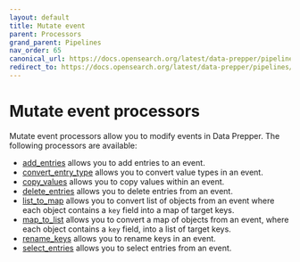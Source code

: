 ```yaml
---
layout: default
title: Mutate event
parent: Processors
grand_parent: Pipelines
nav_order: 65
canonical_url: https://docs.opensearch.org/latest/data-prepper/pipelines/configuration/processors/mutate-event/
redirect_to: https://docs.opensearch.org/latest/data-prepper/pipelines/configuration/processors/mutate-event/
---
```


# Mutate event processors

Mutate event processors allow you to modify events in Data Prepper. The following processors are available:

* [add_entries]({{site.url}}{{site.baseurl}}/data-prepper/pipelines/configuration/processors/add-entries/) allows you to add entries to an event.
* [convert_entry_type]({{site.url}}{{site.baseurl}}/data-prepper/pipelines/configuration/processors/convert_entry_type/) allows you to convert value types in an event.
* [copy_values]({{site.url}}{{site.baseurl}}/data-prepper/pipelines/configuration/processors/copy-values/) allows you to copy values within an event.
* [delete_entries]({{site.url}}{{site.baseurl}}/data-prepper/pipelines/configuration/processors/delete-entries/) allows you to delete entries from an event.
* [list_to_map]({{site.url}}{{site.baseurl}}/data-prepper/pipelines/configuration/processors/list-to-map) allows you to convert list of objects from an event where each object contains a `key` field into a map of target keys.
* [map_to_list]({{site.url}}{{site.baseurl}}/data-prepper/pipelines/configuration/processors/map-to-list/) allows you to convert a map of objects from an event, where each object contains a `key` field, into a list of target keys.
* [rename_keys]({{site.url}}{{site.baseurl}}/data-prepper/pipelines/configuration/processors/rename-keys/) allows you to rename keys in an event.
* [select_entries]({{site.url}}{{site.baseurl}}/data-prepper/pipelines/configuration/processors/select-entries/) allows you to select entries from an event.




